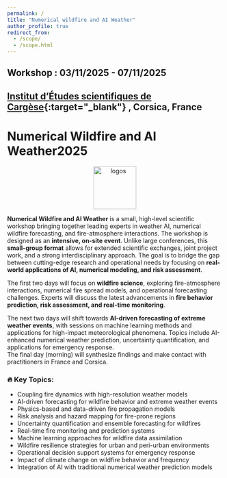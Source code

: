 ```yaml
---
permalink: /
title: "Numerical wildfire and AI Weather"
author_profile: true
redirect_from: 
  - /scope/
  - /scope.html
---
```


## Workshop : 03/11/2025 - 07/11/2025

##  [Institut d’Études scientifiques de Cargèse](https://iesc.universita.corsica/?lang=en){:target="_blank"} ,  Corsica, France

# Numerical Wildfire and AI Weather2025
<center>
<img src="{{ site.baseurl }}/files/logos.png" alt="logos" style="height: 100px" >
</center>


**Numerical Wildfire and AI Weather** is a small, high-level scientific workshop bringing together leading experts in weather AI, numerical wildfire forecasting, and fire-atmosphere interactions. The workshop is designed as an **intensive, on-site event**. Unlike large conferences, this **small-group format** allows for extended scientific exchanges, joint project work, and a strong interdisciplinary approach. The goal is to bridge the gap between cutting-edge research and operational needs by focusing on **real-world applications of AI, numerical modeling, and risk assessment**.


The first two days will focus on **wildfire science**, exploring fire-atmosphere interactions, numerical fire spread models, and operational forecasting challenges. Experts will discuss the latest advancements in **fire behavior prediction, risk assessment, and real-time monitoring**.


The next two days will shift towards **AI-driven forecasting of extreme weather events**, with sessions on machine learning methods and applications for high-impact meteorological phenomena. Topics include AI-enhanced numerical weather prediction, uncertainty quantification, and applications for emergency response.  
The final day (morning) will synthesize findings and make contact with practitioners in France and Corsica.

### 🔥 **Key Topics:**
- Coupling fire dynamics with high-resolution weather models  
- AI-driven forecasting for wildfire behavior and extreme weather events  
- Physics-based and data-driven fire propagation models  
- Risk analysis and hazard mapping for fire-prone regions  
- Uncertainty quantification and ensemble forecasting for wildfires  
- Real-time fire monitoring and prediction systems  
- Machine learning approaches for wildfire data assimilation  
- Wildfire resilience strategies for urban and peri-urban environments  
- Operational decision support systems for emergency response  
- Impact of climate change on wildfire behavior and frequency  
- Integration of AI with traditional numerical weather prediction models  

